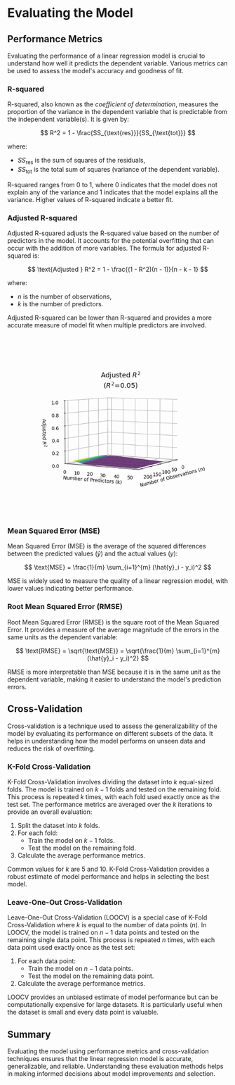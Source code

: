 # Evaluating the Model

## Performance Metrics

Evaluating the performance of a linear regression model is crucial to understand how well it predicts the dependent variable. Various metrics can be used to assess the model's accuracy and goodness of fit.

### R-squared

R-squared, also known as the *coefficient of determination*, measures the proportion of the variance in the dependent variable that is predictable from the independent variable(s). It is given by:

$$ R^2 = 1 - \frac{SS_{\text{res}}}{SS_{\text{tot}}} $$

where:
- $SS_{\text{res}}$ is the sum of squares of the residuals,
- $SS_{\text{tot}}$ is the total sum of squares (variance of the dependent variable).

R-squared ranges from 0 to 1, where 0 indicates that the model does not explain any of the variance and 1 indicates that the model explains all the variance. Higher values of R-squared indicate a better fit.

### Adjusted R-squared

Adjusted R-squared adjusts the R-squared value based on the number of predictors in the model. It accounts for the potential overfitting that can occur with the addition of more variables. The formula for adjusted R-squared is:

$$ \text{Adjusted } R^2 = 1 - \frac{(1 - R^2)(n - 1)}{n - k - 1} $$

where:
- $n$ is the number of observations,
- $k$ is the number of predictors.

Adjusted R-squared can be lower than R-squared and provides a more accurate measure of model fit when multiple predictors are involved.

<br>

![Adjusted R-Squared Animation](adjusted_r_squared_animation.gif)

### Mean Squared Error (MSE)

Mean Squared Error (MSE) is the average of the squared differences between the predicted values ($\hat{y}$) and the actual values ($y$):

$$ \text{MSE} = \frac{1}{m} \sum_{i=1}^{m} (\hat{y}_i - y_i)^2 $$

MSE is widely used to measure the quality of a linear regression model, with lower values indicating better performance.

### Root Mean Squared Error (RMSE)

Root Mean Squared Error (RMSE) is the square root of the Mean Squared Error. It provides a measure of the average magnitude of the errors in the same units as the dependent variable:

$$ \text{RMSE} = \sqrt{\text{MSE}} = \sqrt{\frac{1}{m} \sum_{i=1}^{m} (\hat{y}_i - y_i)^2} $$

RMSE is more interpretable than MSE because it is in the same unit as the dependent variable, making it easier to understand the model's prediction errors.

## Cross-Validation

Cross-validation is a technique used to assess the generalizability of the model by evaluating its performance on different subsets of the data. It helps in understanding how the model performs on unseen data and reduces the risk of overfitting.

### K-Fold Cross-Validation

K-Fold Cross-Validation involves dividing the dataset into $k$ equal-sized folds. The model is trained on $k-1$ folds and tested on the remaining fold. This process is repeated $k$ times, with each fold used exactly once as the test set. The performance metrics are averaged over the $k$ iterations to provide an overall evaluation:

1. Split the dataset into $k$ folds.
2. For each fold:
   - Train the model on $k-1$ folds.
   - Test the model on the remaining fold.
3. Calculate the average performance metrics.

Common values for $k$ are 5 and 10. K-Fold Cross-Validation provides a robust estimate of model performance and helps in selecting the best model.

### Leave-One-Out Cross-Validation

Leave-One-Out Cross-Validation (LOOCV) is a special case of K-Fold Cross-Validation where $k$ is equal to the number of data points ($n$). In LOOCV, the model is trained on $n-1$ data points and tested on the remaining single data point. This process is repeated $n$ times, with each data point used exactly once as the test set:

1. For each data point:
   - Train the model on $n-1$ data points.
   - Test the model on the remaining data point.
2. Calculate the average performance metrics.

LOOCV provides an unbiased estimate of model performance but can be computationally expensive for large datasets. It is particularly useful when the dataset is small and every data point is valuable.

## Summary

Evaluating the model using performance metrics and cross-validation techniques ensures that the linear regression model is accurate, generalizable, and reliable. Understanding these evaluation methods helps in making informed decisions about model improvements and selection.

